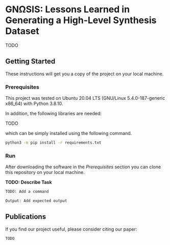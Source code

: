# GNΩSIS: Lessons Learned in Generating a High-Level Synthesis Dataset

TODO

## Getting Started

These instructions will get you a copy of the project on your local machine.

### Prerequisites

This project was tested on Ubuntu 20.04 LTS (GNU/Linux 5.4.0-187-generic x86_64) with Python 3.8.10.

In addition, the following libraries are needed:

TODO

which can be simply installed using the following command.

```bash
python3 -m pip install -r requirements.txt
```

### Run

After downloading the software in the *Prerequisites* section you can clone this repository on your local machine.

**TODO: Describe Task**

```bash
TODO: Add a command

Output: Add expected output
```

## Publications

If you find our project useful, please consider citing our paper:

```bash
TODO
```
